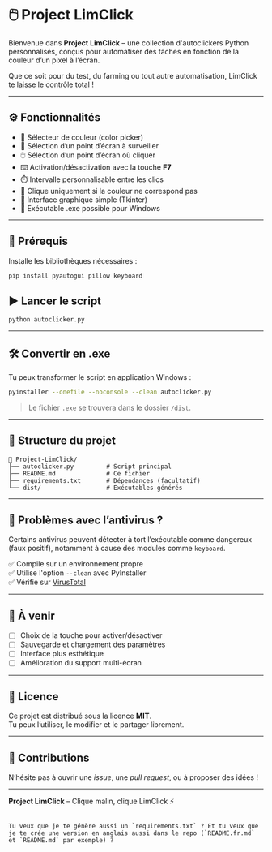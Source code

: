 # 🖱️ Project LimClick

Bienvenue dans **Project LimClick** – une collection d'autoclickers Python personnalisés, conçus pour automatiser des tâches en fonction de la couleur d’un pixel à l’écran.

Que ce soit pour du test, du farming ou tout autre automatisation, LimClick te laisse le contrôle total !

---

## ⚙️ Fonctionnalités

- 🎨 Sélecteur de couleur (color picker)
- 📍 Sélection d’un point d’écran à surveiller
- 🖱️ Sélection d’un point d’écran où cliquer
- ⌨️ Activation/désactivation avec la touche **F7**
- ⏱️ Intervalle personnalisable entre les clics
- 🎯 Clique uniquement si la couleur ne correspond pas
- 🧭 Interface graphique simple (Tkinter)
- 🔄 Exécutable .exe possible pour Windows

---

## 🔧 Prérequis

Installe les bibliothèques nécessaires :

```bash
pip install pyautogui pillow keyboard
```

## ▶️ Lancer le script

```bash
python autoclicker.py
```

---

## 🛠 Convertir en .exe

Tu peux transformer le script en application Windows :

```bash
pyinstaller --onefile --noconsole --clean autoclicker.py
```

> Le fichier `.exe` se trouvera dans le dossier `/dist`.

---

## 📁 Structure du projet

```
📁 Project-LimClick/
├── autoclicker.py         # Script principal
├── README.md              # Ce fichier
├── requirements.txt       # Dépendances (facultatif)
└── dist/                  # Exécutables générés
```

---

## 🚨 Problèmes avec l’antivirus ?

Certains antivirus peuvent détecter à tort l’exécutable comme dangereux (faux positif), notamment à cause des modules comme `keyboard`.

✅ Compile sur un environnement propre  
✅ Utilise l'option `--clean` avec PyInstaller  
✅ Vérifie sur [VirusTotal](https://www.virustotal.com)

---

## 📌 À venir

- [ ] Choix de la touche pour activer/désactiver
- [ ] Sauvegarde et chargement des paramètres
- [ ] Interface plus esthétique
- [ ] Amélioration du support multi-écran

---

## 📃 Licence

Ce projet est distribué sous la licence **MIT**.  
Tu peux l’utiliser, le modifier et le partager librement.

---

## 🤝 Contributions

N’hésite pas à ouvrir une *issue*, une *pull request*, ou à proposer des idées !

---

**Project LimClick** – Clique malin, clique LimClick ⚡
```

Tu veux que je te génère aussi un `requirements.txt` ? Et tu veux que je te crée une version en anglais aussi dans le repo (`README.fr.md` et `README.md` par exemple) ?
